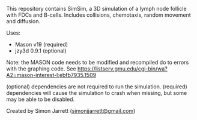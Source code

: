 This repository contains SimSim, a 3D simulation of a lymph node follicle with FDCs and B-cells. Includes collisions, chemotaxis, random movement and diffusion.


Uses:

* Mason v19 (required)
* jzy3d 0.9.1 (optional)

Note: the MASON code needs to be modified and recompiled do to errors with the graphing code. See https://listserv.gmu.edu/cgi-bin/wa?A2=mason-interest-l;ebfb7935.1509

(optional) dependencies are not required to run the simulation. (required) dependencies will cause the simulation to crash when missing, but some may be able to be disabled.


Created by Simon Jarrett (simonjjarrett@gmail.com)